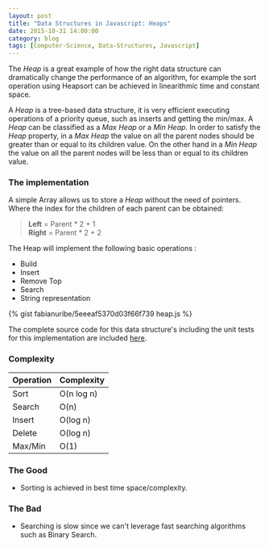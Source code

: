 ```yaml
---
layout: post
title: "Data Structures in Javascript: Heaps"
date: 2015-10-31 14:00:00
category: blog
tags: [Computer-Science, Data-Structures, Javascript]
---
```


The *Heap* is a great example of how the right data structure can dramatically change the performance of an algorithm, for example the sort operation using Heapsort can be achieved in linearithmic time and constant space.

A *Heap* is a tree-based data structure, it is very efficient executing operations of a priority queue, such as inserts and getting the min/max. A *Heap* can be classified as a *Max Heap* or a *Min Heap*. In order to satisfy the *Heap* property, in a *Max Heap* the value on all the parent nodes should be greater than or equal to its children value. On the other hand in a *Min Heap* the value on all the parent nodes will be less than or equal to its children value.

### The implementation
A simple Array allows us to store a  *Heap* without the need of pointers. Where the index for the children of each parent can be obtained:

>
> __Left__ = Parent * 2 + 1  
> __Right__ = Parent * 2 + 2
>

The Heap  will implement the following basic operations :

- Build
- Insert
- Remove Top
- Search
- String representation

{% gist fabianuribe/5eeeaf5370d03f66f739 heap.js %}

The complete source code for this data structure's including the unit tests for this implementation are included [here](https://gist.github.com/fabianuribe/5eeeaf5370d03f66f739#file-heap-js).

### Complexity

<div class="complexity-table">
    <table>
        <thead>
            <tr>
                <th>Operation</th>
                <th>Complexity</th>
            </tr>
        </thead>
        <tbody>
            <tr>
                <td>Sort</td>
                <td>O(n log n)</td>
            </tr>
            <tr>
                <td>Search</td>
                <td>O(n)</td>
            </tr>
            <tr>
                <td>Insert</td>
                <td>O(log n)</td>
            </tr>
            <tr>
                <td>Delete</td>
                <td>O(log n)</td>
            </tr>
            <tr>
                <td>Max/Min</td>
                <td>O(1)</td>
            </tr>
        </tbody>
    </table>
</div>

### The Good

- Sorting is achieved in best time space/complexity.

### The Bad

- Searching is slow since we can't leverage fast searching algorithms such as Binary Search.
